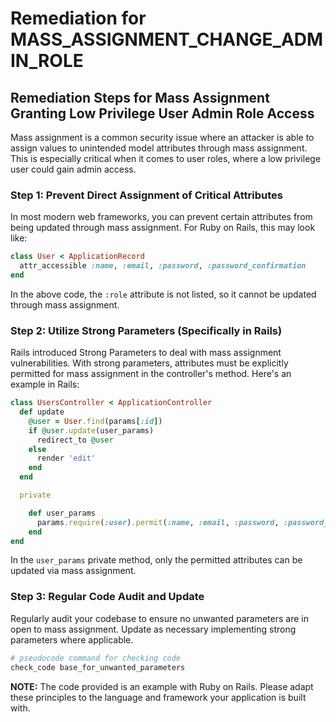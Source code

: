 # Remediation for MASS_ASSIGNMENT_CHANGE_ADMIN_ROLE

## Remediation Steps for Mass Assignment Granting Low Privilege User Admin Role Access
Mass assignment is a common security issue where an attacker is able to assign values to unintended model attributes through mass assignment. This is especially critical when it comes to user roles, where a low privilege user could gain admin access.

### Step 1: Prevent Direct Assignment of Critical Attributes
In most modern web frameworks, you can prevent certain attributes from being updated through mass assignment. For Ruby on Rails, this may look like:
```ruby
class User < ApplicationRecord
  attr_accessible :name, :email, :password, :password_confirmation
end
```
In the above code, the `:role` attribute is not listed, so it cannot be updated through mass assignment.

### Step 2: Utilize Strong Parameters (Specifically in Rails)
Rails introduced Strong Parameters to deal with mass assignment vulnerabilities. With strong parameters, attributes must be explicitly permitted for mass assignment in the controller's method. Here's an example in Rails:

```ruby
class UsersController < ApplicationController
  def update
    @user = User.find(params[:id])
    if @user.update(user_params)
      redirect_to @user
    else
      render 'edit'
    end
  end

  private

    def user_params
      params.require(:user).permit(:name, :email, :password, :password_confirmation)
    end
end
```
In the `user_params` private method, only the permitted attributes can be updated via mass assignment.

### Step 3: Regular Code Audit and Update
Regularly audit your codebase to ensure no unwanted parameters are in open to mass assignment. Update as necessary implementing strong parameters where applicable.
```bash
# pseudocode command for checking code
check_code base_for_unwanted_parameters
```

**NOTE:**
The code provided is an example with Ruby on Rails. Please adapt these principles to the language and framework your application is built with.